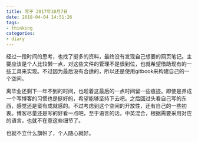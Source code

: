 ```yaml
---
title: 写于 2017年10月7日
date: 2018-04-04 14:51:26
tags: 
- thinking
categories: 
- diary
---
```


经过一段时间的思考，也找了挺多的资料，最终没有发现自己想要的网页笔记。主要应该是个人比较懒一点，对这些文件的管理不是很到位，也就希望借助现有的一些工具来实现。不过因为最后没有合适的，所以还是使用gitbook来构建自己的一个空间。

离毕业还剩下一年不到的时间，也趁着这最后的一点时间留一些痕迹。即使是养成一个写博客的习惯也是挺好的，希望能够坚持下去吧。之后回过头看自己写的东西，感觉还是蛮有成就感的。不过考虑到这个空间的开放性，还有自己的一些初衷。博客尽量还是写的好看一点吧，至于语言的话，中英混合，根据需要采用对应的语言，也就不在意这些细节了。

也就不立什么旗帜了，个人随心就好。